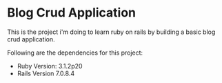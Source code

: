 # Blog Crud Application

This is the project i'm doing to learn ruby on rails by building a basic blog crud application.

Following are the dependencies for this project: 

 * Ruby Version: 3.1.2p20
 * Rails Version 7.0.8.4

